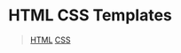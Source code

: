 # HTML CSS Templates
 > [HTML](http://www.w3schools.com/tags/default.asp)
 > [CSS](http://www.w3schools.com/css/default.asp)